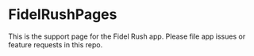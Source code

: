 # FidelRushPages
This is the support page for the Fidel Rush app. Please file app issues or feature requests in this repo.
